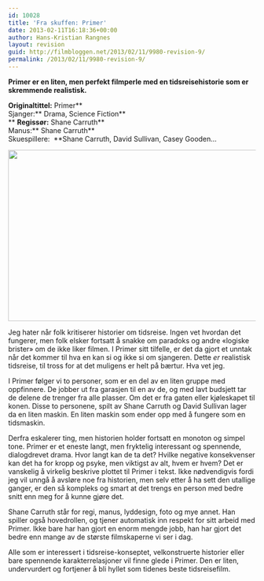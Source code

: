 ```yaml
---
id: 10028
title: 'Fra skuffen: Primer'
date: 2013-02-11T16:18:36+00:00
author: Hans-Kristian Rangnes
layout: revision
guid: http://filmbloggen.net/2013/02/11/9980-revision-9/
permalink: /2013/02/11/9980-revision-9/
---
```

**Primer er en liten, men perfekt filmperle med en tidsreisehistorie som er skremmende realistisk.**

**Originaltittel:** Primer**  
Sjanger:** Drama, Science Fiction**  
** **Regissør:** Shane Carruth**  
Manus:** Shane Carruth**  
Skuespillere:  **Shane Carruth, David Sullivan, Casey Gooden&#8230;

<a href="http://filmbloggen.net/?attachment_id=9983" rel="attachment wp-att-9983"><img src="http://filmbloggen.net/wp-content/uploads//2013/02/still-of-david-sullivan-and-shane-carruth-in-primer-large-picture-620x348.jpg" alt="" width="620" height="348" class="alignnone size-large wp-image-9983" /></a>

Jeg hater når folk kritiserer historier om tidsreise. Ingen vet hvordan det fungerer, men folk elsker fortsatt å snakke om paradoks og andre &laquo;logiske brister&raquo; om de ikke liker filmen. I Primer sitt tilfelle, er det da gjort et unntak når det kommer til hva en kan si og ikke si om sjangeren. Dette _er_ realistisk tidsreise, til tross for at det muligens er helt på bærtur. Hva vet jeg. 

I Primer følger vi to personer, som er en del av en liten gruppe med oppfinnere. De jobber ut fra garasjen til en av de, og med lavt budsjett tar de delene de trenger fra alle plasser. Om det er fra gaten eller kjøleskapet til konen. Disse to personene, spilt av Shane Carruth og David Sullivan lager da en liten maskin. En liten maskin som ender opp med å fungere som en tidsmaskin. 

Derfra eskalerer ting, men historien holder fortsatt en monoton og simpel tone. Primer er et eneste langt, men fryktelig interessant og spennende, dialogdrevet drama. Hvor langt kan de ta det? Hvilke negative konsekvenser kan det ha for kropp og psyke, men viktigst av alt, hvem er hvem? Det er vanskelig å virkelig beskrive plottet til Primer i tekst. Ikke nødvendigvis fordi jeg vil unngå å avsløre noe fra historien, men selv etter å ha sett den utallige ganger, er den så kompleks og smart at det trengs en person med bedre snitt enn meg for å kunne gjøre det. 

Shane Carruth står for regi, manus, lyddesign, foto og mye annet. Han spiller også hovedrollen, og tjener automatisk inn respekt for sitt arbeid med Primer. Ikke bare har han gjort en enorm mengde jobb, han har gjort det bedre enn mange av de største filmskaperne vi ser i dag.

Alle som er interessert i tidsreise-konseptet, velkonstruerte historier eller bare spennende karakterrelasjoner vil finne glede i Primer. Den er liten, undervurdert og fortjener å bli hyllet som tidenes beste tidsreisefilm.